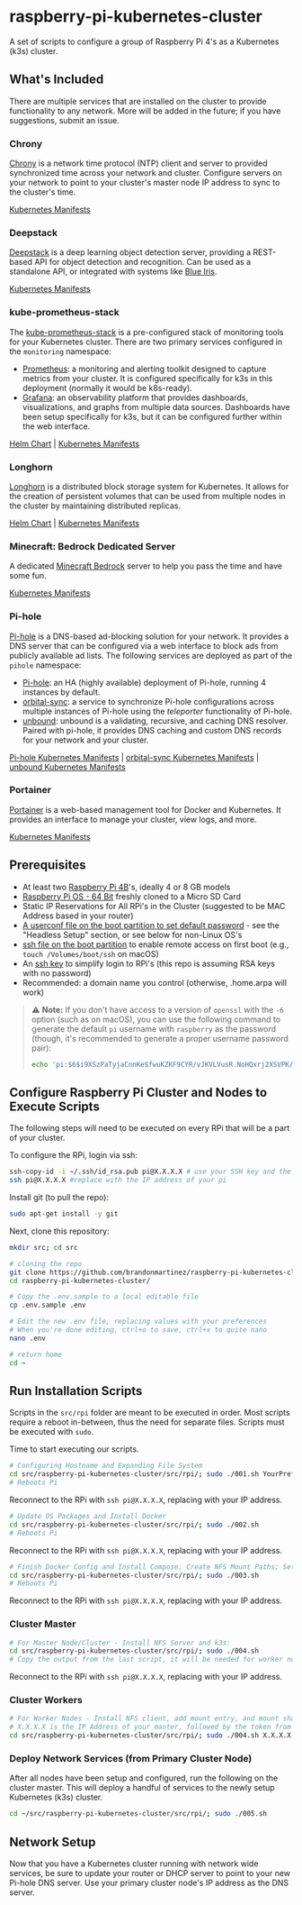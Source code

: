 # raspberry-pi-kubernetes-cluster

A set of scripts to configure a group of Raspberry Pi 4's as a Kubernetes (k3s)
cluster.

## What's Included

There are multiple services that are installed on the cluster to provide
functionality to any network. More will be added in the future; if you have
suggestions, submit an issue.

### Chrony

[Chrony](https://chrony.tuxfamily.org) is a network time protocol (NTP) client
and server to provided synchronized time across your network and cluster.
Configure servers on your network to point to your cluster's master node IP
address to sync to the cluster's time.

[Kubernetes Manifests](https://github.com/brandonmartinez/raspberry-pi-kubernetes-cluster/tree/main/src/k8s/bases/chrony)

### Deepstack

[Deepstack](https://deepstack.cc) is a deep learning object detection server,
providing a REST-based API for object detection and recognition. Can be used as
a standalone API, or integrated with systems like
[Blue Iris](https://blueirissoftware.com).

[Kubernetes Manifests](https://github.com/brandonmartinez/raspberry-pi-kubernetes-cluster/tree/main/src/k8s/bases/deepstack)

### kube-prometheus-stack

The
[kube-prometheus-stack](https://github.com/prometheus-operator/kube-prometheus)
is a pre-configured stack of monitoring tools for your Kubernetes cluster. There
are two primary services configured in the `monitoring` namespace:

- [Prometheus](https://prometheus.io): a monitoring and alerting toolkit
  designed to capture metrics from your cluster. It is configured specifically
  for k3s in this deployment (normally it would be k8s-ready).
- [Grafana](https://grafana.com): an observability platform that provides
  dashboards, visualizations, and graphs from multiple data sources. Dashboards
  have been setup specifically for k3s, but it can be configured further within
  the web interface.

[Helm Chart](https://github.com/prometheus-community/helm-charts/tree/main/charts/kube-prometheus-stack)
|
[Kubernetes Manifests](https://github.com/brandonmartinez/raspberry-pi-kubernetes-cluster/tree/main/src/k8s/bases/prometheus)

### Longhorn

[Longhorn](https://longhorn.io) is a distributed block storage system for
Kubernetes. It allows for the creation of persistent volumes that can be used
from multiple nodes in the cluster by maintaining distributed replicas.

[Helm Chart](https://github.com/longhorn/charts) |
[Kubernetes Manifests](https://github.com/brandonmartinez/raspberry-pi-kubernetes-cluster/tree/main/src/k8s/bases/longhorn)

### Minecraft: Bedrock Dedicated Server

A dedicated
[Minecraft Bedrock](https://github.com/TheRemote/MinecraftBedrockServer) server
to help you pass the time and have some fun.

[Kubernetes Manifests](https://github.com/brandonmartinez/raspberry-pi-kubernetes-cluster/tree/main/src/k8s/bases/minecraft)

### Pi-hole

[Pi-hole](https://pi-hole.net) is a DNS-based ad-blocking solution for your
network. It provides a DNS server that can be configured via a web interface to
block ads from publicly available ad lists. The following services are deployed
as part of the `pihole` namespace:

- [Pi-hole](https://pi-hole.net): an HA (highly available) deployment of
  Pi-hole, running 4 instances by default.
- [orbital-sync](https://github.com/mattwebbio/orbital-sync): a service to
  synchronize Pi-hole configurations across multiple instances of Pi-hole using
  the _teleporter_ functionality of Pi-hole.
- [unbound](https://github.com/MatthewVance/unbound-docker-rpi): unbound is a
  validating, recursive, and caching DNS resolver. Paired with pi-hole, it
  provides DNS caching and custom DNS records for your network and your cluster.

[Pi-hole Kubernetes Manifests](https://github.com/brandonmartinez/raspberry-pi-kubernetes-cluster/tree/main/src/k8s/bases/pihole)
|
[orbital-sync Kubernetes Manifests](https://github.com/brandonmartinez/raspberry-pi-kubernetes-cluster/tree/main/src/k8s/bases/orbitalsync)
|
[unbound Kubernetes Manifests](https://github.com/brandonmartinez/raspberry-pi-kubernetes-cluster/tree/main/src/k8s/bases/unbound)

### Portainer

[Portainer](https://www.portainer.io) is a web-based management tool for Docker
and Kubernetes. It provides an interface to manage your cluster, view logs, and
more.

[Kubernetes Manifests](https://github.com/brandonmartinez/raspberry-pi-kubernetes-cluster/tree/main/src/k8s/bases/portainer)

## Prerequisites

- At least two
  [Raspberry Pi 4B](https://www.raspberrypi.com/products/raspberry-pi-4-model-b/)'s,
  ideally 4 or 8 GB models
- [Raspberry Pi OS - 64 Bit](https://downloads.raspberrypi.org/raspios_lite_arm64/images/)
  freshly cloned to a Micro SD Card
- Static IP Reservations for All RPi's in the Cluster (suggested to be MAC
  Address based in your router)
- [A userconf file on the boot partition to set default password](https://www.raspberrypi.com/news/raspberry-pi-bullseye-update-april-2022/) -
  see the "Headless Setup" section, or see below for non-Linux OS's
- [ssh file on the boot partition](https://www.raspberrypi.com/documentation/computers/configuration.html#ssh-or-ssh-txt)
  to enable remote access on first boot (e.g., `touch /Volumes/boot/ssh` on
  macOS)
- An [ssh key](https://www.ssh.com/academy/ssh/keygen) to simplify login to
  RPi's (this repo is assuming RSA keys with no password)
- Recommended: a domain name you control (otherwise, .home.arpa will work)

> :warning: **Note:** If you don't have access to a version of `openssl` with the `-6` option (such
> as on macOS), you can use the following command to generate the default `pi`
> username with `raspberry` as the password (though, it's recommended to
> generate a proper username password pair):
>
> ```sh
> echo 'pi:$6$i9XSzPaTyjaCnnKe$fwuKZKF9CYR/vJKVLVusR.NoHQxrj2XSVPK/g7N46RzSaB/9oNmxMXIC3uLIEGV.qg8MYmuJIFAL4ymF4YLeP.' > /Volumes/boot/userconf
> ```

## Configure Raspberry Pi Cluster and Nodes to Execute Scripts

The following steps will need to be executed on every RPi that will be a part of
your cluster.

To configure the RPi, login via ssh:

```sh
ssh-copy-id -i ~/.ssh/id_rsa.pub pi@X.X.X.X # use your SSH key and the IP of the pi
ssh pi@X.X.X.X #replace with the IP address of your pi
```

Install git (to pull the repo):

```sh
sudo apt-get install -y git
```

Next, clone this repository:

```sh
mkdir src; cd src

# cloning the repo
git clone https://github.com/brandonmartinez/raspberry-pi-kubernetes-cluster.git
cd raspberry-pi-kubernetes-cluster/

# Copy the .env.sample to a local editable file
cp .env.sample .env

# Edit the new .env file, replacing values with your preferences
# When you're done editing, ctrl+o to save, ctrl+x to quite nano
nano .env

# return home
cd ~
```

## Run Installation Scripts

Scripts in the `src/rpi` folder are meant to be executed in order. Most scripts
require a reboot in-between, thus the need for separate files. Scripts must be
executed with `sudo`.

Time to start executing our scripts.

```sh
# Configuring Hostname and Expanding File System
cd src/raspberry-pi-kubernetes-cluster/src/rpi/; sudo ./001.sh YourPreferredHostNameForThePi YourPreferredPasswordForThePiUserAccount
# Reboots Pi
```

Reconnect to the RPi with `ssh pi@X.X.X.X`, replacing with your IP address.

```sh
# Update OS Packages and Install Docker
cd src/raspberry-pi-kubernetes-cluster/src/rpi/; sudo ./002.sh
# Reboots Pi
```

Reconnect to the RPi with `ssh pi@X.X.X.X`, replacing with your IP address.

```sh
# Finish Docker Config and Install Compose; Create NFS Mount Paths; Setup Boot Options
cd src/raspberry-pi-kubernetes-cluster/src/rpi/; sudo ./003.sh
# Reboots Pi
```

Reconnect to the RPi with `ssh pi@X.X.X.X`, replacing with your IP address.

### Cluster Master

```sh
# For Master Node/Cluster - Install NFS Server and k3s:
cd src/raspberry-pi-kubernetes-cluster/src/rpi/; sudo ./004.sh
# Copy the output from the last script, it will be needed for worker nodes
```

Reconnect to the RPi with `ssh pi@X.X.X.X`, replacing with your IP address.

### Cluster Workers

```sh
# For Worker Nodes - Install NFS client, add mount entry, and mount share; install k3s worker node
# X.X.X.X is the IP Address of your master, followed by the token from k3s:
cd src/raspberry-pi-kubernetes-cluster/src/rpi/; sudo ./004.sh X.X.X.X "REPLACE WITH TOKEN FROM CLUSTER MASTER"
```

### Deploy Network Services (from Primary Cluster Node)

After all nodes have been setup and configured, run the following on the cluster
master. This will deploy a handful of services to the newly setup Kubernetes
(k3s) cluster.

```sh
cd ~/src/raspberry-pi-kubernetes-cluster/src/rpi/; sudo ./005.sh
```

## Network Setup

Now that you have a Kubernetes cluster running with network wide services, be
sure to update your router or DHCP server to point to your new Pi-hole DNS
server. Use your primary cluster node's IP address as the DNS server.
